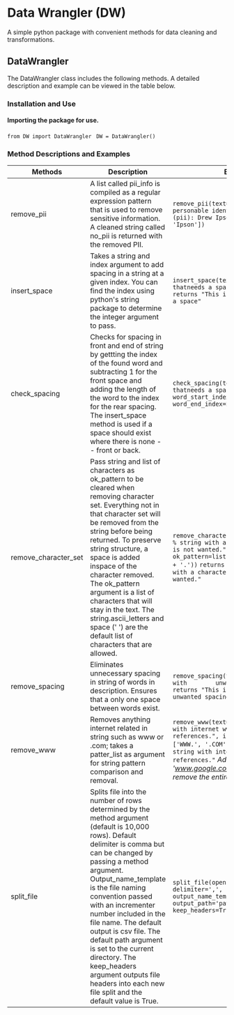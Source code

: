 # Data Wrangler (DW)

A simple python package with convenient methods for data cleaning and transformations.

## DataWrangler
The DataWrangler class includes the following methods. A detailed description and example can be viewed in the table below.

### Installation and Use

#### Importing the package for use.
`from DW import DataWrangler`
` DW = DataWrangler()`

### Method Descriptions and Examples
|Methods               | Description                                                                                                                                                                                                                                                                                                                                                                                                                                                                                   | Example                                                                                                                 | 
|----------------------|-----------------------------------------------------------------------------------------------------------------------------------------------------------------------------------------------------------------------------------------------------------------------------------------------------------------------------------------------------------------------------------------------------------------------------------------------------------------------------------------------|-------------------------------------------------------------------------------------------------------------------------|
|remove_pii            | A list called pii_info is compiled as a regular expression pattern that is used to remove sensitive information. A cleaned string called no_pii is returned with the removed PII.                                                                                                                                                                                                                                                                                                             |`remove_pii(text="This is a string of personable identifiable information (pii): Drew Ipson", pii: ['Drew', 'Ipson'])`   |
|insert_space          | Takes a string and index argument to add spacing in a string at a given index. You can find the index using python's string package to determine the integer argument to pass.                                                                                                                                                                                                                                                                                                                |`insert_space(text="This is a string thatneeds a space.", index=21)` `returns "This is a string that needs a space"`     |
|check_spacing         | Checks for spacing in front and end of string by gettting the index of the found word and subtracting 1 for the front space and adding the length of the word to the index for the rear spacing. The insert_space method is used if a space should exist where there is none -- front or back.                                                                                                                                                                                                |`check_spacing(text="This is a string thatneeds a space.", word_start_index=21, word_end_index=25)`                      |
|remove_character_set  | Pass string and list of characters as ok_pattern to be cleared when removing character set. Everything not in that character set will be removed from the string before being returned. To preserve string structure, a space is added inspace of the character removed. The ok_pattern argument is a list of characters that will stay in the text. The string.ascii_letters and space (' ') are the default  list of characters that are allowed.                                           |`remove_character_set(text="This is a % string with a character # set that is not wanted.", ok_pattern=list(string.letters + ' ' + '.'))` `returns "This is a string with a character set that is not wanted."`|
|remove_spacing        | Eliminates unnecessary spacing in string of words in description. Ensures that a only one space between words exist.                                                                                                                                                                                                                                                                                                                                                                          |`remove_spacing(text="This is a string with        unwanted spacing.")` `returns "This is a string with unwanted spacing` |
|remove_www            | Removes anything internet related in string such as www or .com; takes a patter_list as argument for string pattern comparison and removal.                                                                                                                                                                                                                                                                                                                                                   |`remove_www(text="This is a string with internet www.google.com references.", internet_pattern=['WWW.', '.COM',])` `returns "This is a string with internet google references."` *Additionally the pattern 'www.google.com' could be added to remove the entire URL.* |
|split_file            | Splits file into the number of rows determined by the method argument (default is 10,000 rows). Default delimiter is comma but can be changed by passing a method argument. Output_name_template is the file naming convention passed with an incrementer number included in the file name. The default output is csv file. The default path argument is set to the current directory. The keep_headers argument outputs file headers into each new file split and the default value is True. |`split_file(open('path/to/file','r'), delimiter=',', row_limit=100, output_name_template='output_$s.csv', output_path='path/to/write/file', keep_headers=True)` |
